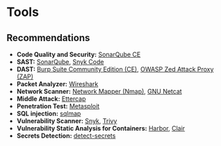 # Tools

<!--
https://github.com/sottlmarek/DevSecOps

https://github.com/madhuakula/kubernetes-goat
https://github.com/ajinabraham/nodejsscan
https://github.com/archerysec/archerysec
https://github.com/deepfence/
https://github.com/Checkmarx/kics
https://github.com/GitGuardian/ggshield
https://github.com/infobyte/faraday
https://github.com/gravitl/netmaker
https://github.com/bridgecrewio/checkov
-->

## Recommendations

- **Code Quality and Security:** [SonarQube CE](/sonarsource/sonarqube-ce.md)
- **SAST:** [SonarQube](/sonarsource/sonarqube.md), [Snyk Code](/cyber-security/tools/snyk.md)
- **DAST:** [Burp Suite Community Edition (CE)](/cyber-security/tools/burp-suite-ce.md), [OWASP Zed Attack Proxy (ZAP)](/cyber-security/tools/zaproxy.md)
- **Packet Analyzer:** [Wireshark](/cyber-security/tools/wireshark.md)
- **Network Scanner:** [Network Mapper (Nmap)](/nmap.md), [GNU Netcat](/gnu-netcat.md)
- **Middle Attack:** [Ettercap](/cyber-security/tools/ettercap.md)
- **Penetration Test:** [Metasploit](/cyber-security/tools/metasploit.md)
- **SQL injection:** [sqlmap](/cyber-security/tools/sqlmap.md)
- **Vulnerability Scanner:** [Snyk](/cyber-security/tools/snyk.md), [Trivy](/cyber-security/tools/trivy.md)
- **Vulnerability Static Analysis for Containers:** [Harbor](/harbor.md), [Clair](/clair.md)
- **Secrets Detection:** [detect-secrets](/detect-secrets.md)

<!--
Threat Modeling
-->
